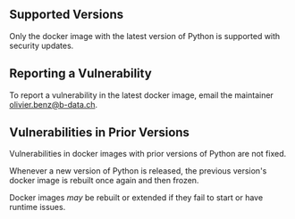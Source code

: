 ## Supported Versions

Only the docker image with the latest version of Python is supported with
security updates.

## Reporting a Vulnerability

To report a vulnerability in the latest docker image, email the maintainer
olivier.benz@b-data.ch.

## Vulnerabilities in Prior Versions

Vulnerabilities in docker images with prior versions of Python are not fixed.

Whenever a new version of Python is released, the previous version's docker
image is rebuilt once again and then frozen.

Docker images *may* be rebuilt or extended if they fail to start or have runtime
issues.

